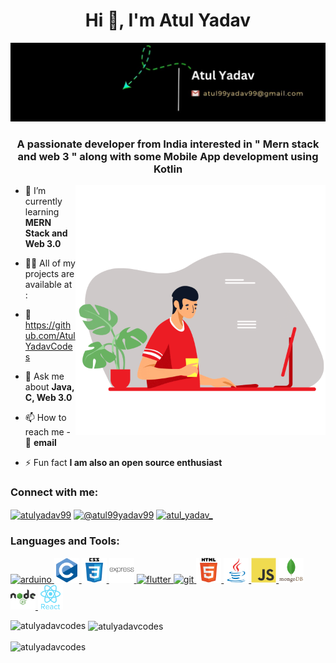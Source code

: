 <h1 align="center">Hi 👋, I'm Atul Yadav</h1>
<div align="center"> <img src="https://github.com/AtulYadavCodes/AtulYadavCodes/blob/main/PfBanner.jpg"> </div>
<h3 align="center">A passionate developer from India  interested in " Mern stack and web 3 " along with some Mobile App development using Kotlin</h3>
<img align="right" alt="Coding" width="400" src="https://github.com/AtulYadavCodes/AtulYadavCodes/blob/main/gip.gif">

- 🌱 I’m currently learning **MERN Stack and Web 3.0**
- 👨‍💻 All of my projects are available at : 
- 🔗 https://github.com/AtulYadavCodes
- 💬 Ask me about **Java, C, Web 3.0**

- 📫 How to reach me - 🔗 **email**

- ⚡ Fun fact **I am also an open source enthusiast**

<h3 align="left">Connect with me:</h3>
<p align="left">
<a href="https://linkedin.com/in/atulyadav99" target="blank"><img align="center" src="https://raw.githubusercontent.com/rahuldkjain/github-profile-readme-generator/master/src/images/icons/Social/linked-in-alt.svg" alt="atulyadav99" height="30" width="40" /></a>
<a href="https://www.hackerrank.com/atul99yadav99" target="blank"><img align="center" src="https://raw.githubusercontent.com/rahuldkjain/github-profile-readme-generator/master/src/images/icons/Social/hackerrank.svg" alt="@atul99yadav99" height="30" width="40" /></a>
<a href="https://www.leetcode.com/atul_yadav_" target="blank"><img align="center" src="https://raw.githubusercontent.com/rahuldkjain/github-profile-readme-generator/master/src/images/icons/Social/leet-code.svg" alt="atul_yadav_" height="30" width="40" /></a>
</p>

<h3 align="left">Languages and Tools:</h3>
<p align="left"> <a href="https://www.arduino.cc/" target="_blank" rel="noreferrer"> <img src="https://cdn.worldvectorlogo.com/logos/arduino-1.svg" alt="arduino" width="40" height="40"/> </a> <a href="https://www.cprogramming.com/" target="_blank" rel="noreferrer"> <img src="https://raw.githubusercontent.com/devicons/devicon/master/icons/c/c-original.svg" alt="c" width="40" height="40"/> </a> <a href="https://www.w3schools.com/css/" target="_blank" rel="noreferrer"> <img src="https://raw.githubusercontent.com/devicons/devicon/master/icons/css3/css3-original-wordmark.svg" alt="css3" width="40" height="40"/> </a> <a href="https://expressjs.com" target="_blank" rel="noreferrer"> <img src="https://raw.githubusercontent.com/devicons/devicon/master/icons/express/express-original-wordmark.svg" alt="express" width="40" height="40"/> </a> <a href="https://flutter.dev" target="_blank" rel="noreferrer"> <img src="https://www.vectorlogo.zone/logos/flutterio/flutterio-icon.svg" alt="flutter" width="40" height="40"/> </a> <a href="https://git-scm.com/" target="_blank" rel="noreferrer"> <img src="https://www.vectorlogo.zone/logos/git-scm/git-scm-icon.svg" alt="git" width="40" height="40"/> </a> <a href="https://www.w3.org/html/" target="_blank" rel="noreferrer"> <img src="https://raw.githubusercontent.com/devicons/devicon/master/icons/html5/html5-original-wordmark.svg" alt="html5" width="40" height="40"/> </a> <a href="https://www.java.com" target="_blank" rel="noreferrer"> <img src="https://raw.githubusercontent.com/devicons/devicon/master/icons/java/java-original.svg" alt="java" width="40" height="40"/> </a> <a href="https://developer.mozilla.org/en-US/docs/Web/JavaScript" target="_blank" rel="noreferrer"> <img src="https://raw.githubusercontent.com/devicons/devicon/master/icons/javascript/javascript-original.svg" alt="javascript" width="40" height="40"/> </a> <a href="https://www.mongodb.com/" target="_blank" rel="noreferrer"> <img src="https://raw.githubusercontent.com/devicons/devicon/master/icons/mongodb/mongodb-original-wordmark.svg" alt="mongodb" width="40" height="40"/> </a> <a href="https://nodejs.org" target="_blank" rel="noreferrer"> <img src="https://raw.githubusercontent.com/devicons/devicon/master/icons/nodejs/nodejs-original-wordmark.svg" alt="nodejs" width="40" height="40"/> </a> <a href="https://reactjs.org/" target="_blank" rel="noreferrer"> <img src="https://raw.githubusercontent.com/devicons/devicon/master/icons/react/react-original-wordmark.svg" alt="react" width="40" height="40"/> </a> </p>

<p><img align="left" src="https://github-readme-stats.vercel.app/api/top-langs?username=atulyadavcodes&show_icons=true&locale=en&layout=compact" alt="atulyadavcodes" /></p>

<p>&nbsp;<img align="center" src="https://github-readme-stats.vercel.app/api?username=atulyadavcodes&show_icons=true&locale=en" alt="atulyadavcodes" /></p>

<p><img align="center" src="https://github-readme-streak-stats.herokuapp.com/?user=atulyadavcodes&" alt="atulyadavcodes" /></p>
